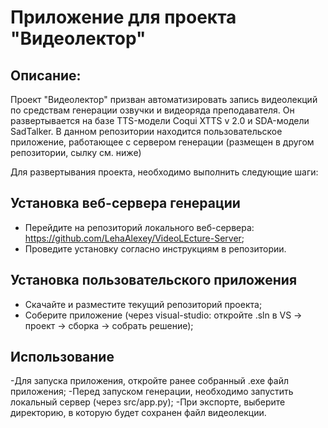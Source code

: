 # Приложение для проекта "Видеолектор"
## Описание:
Проект "Видеолектор" призван автоматизировать запись видеолекций по средствам генерации озвучки и видеоряда преподавателя. Он развертывается на базе TTS-модели Coqui XTTS v 2.0 и SDA-модели SadTalker. В данном репозитории находится пользовательское приложение, работающее с сервером генерации (размещен в другом репозитории, сылку см. ниже)

Для развертывания проекта, необходимо выполнить следующие шаги:

## Установка веб-сервера генерации
  - Перейдите на репозиторий локального веб-сервера: https://github.com/LehaAlexey/VideoLEcture-Server;
  - Проведите установку согласно инструкциям в репозитории.

## Установка пользовательского приложения
  - Скачайте и разместите текущий репозиторий проекта;
  - Соберите приложение (через visual-studio: откройте .sln в VS -> проект -> сборка -> собрать решение);

## Использование
-Для запуска приложения, откройте ранее собранный .exe файл приложения;
-Перед запуском генерации, необходимо запустить локальный сервер (через src/app.py);
-При экспорте, выберите директорию, в которую будет сохранен файл видеолекции.
   
